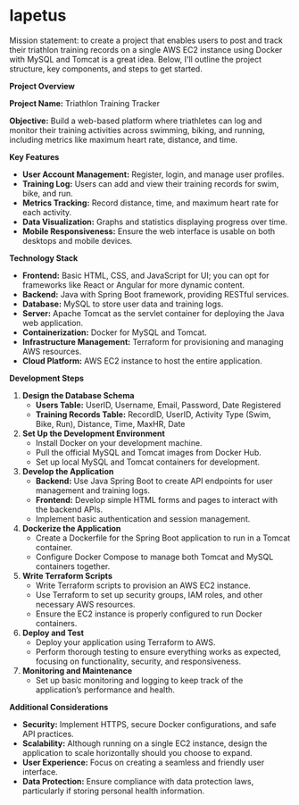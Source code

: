 # Iapetus
Mission statement: to create a project that enables users to post and track their triathlon training records on a single AWS EC2 instance using Docker with MySQL and Tomcat is a great idea. Below, I'll outline the project structure, key components, and steps to get started.

**Project Overview**

**Project Name:** Triathlon Training Tracker

**Objective:** Build a web-based platform where triathletes can log and monitor their training activities across swimming, biking, and running, including metrics like maximum heart rate, distance, and time.

**Key Features**

- **User Account Management:** Register, login, and manage user profiles.
- **Training Log:** Users can add and view their training records for swim, bike, and run.
- **Metrics Tracking:** Record distance, time, and maximum heart rate for each activity.
- **Data Visualization:** Graphs and statistics displaying progress over time.
- **Mobile Responsiveness:** Ensure the web interface is usable on both desktops and mobile devices.

**Technology Stack**

- **Frontend:** Basic HTML, CSS, and JavaScript for UI; you can opt for frameworks like React or Angular for more dynamic content.
- **Backend:** Java with Spring Boot framework, providing RESTful services.
- **Database:** MySQL to store user data and training logs.
- **Server:** Apache Tomcat as the servlet container for deploying the Java web application.
- **Containerization:** Docker for MySQL and Tomcat.
- **Infrastructure Management:** Terraform for provisioning and managing AWS resources.
- **Cloud Platform:** AWS EC2 instance to host the entire application.

**Development Steps**

1. **Design the Database Schema**
    - **Users Table:** UserID, Username, Email, Password, Date Registered
    - **Training Records Table:** RecordID, UserID, Activity Type (Swim, Bike, Run), Distance, Time, MaxHR, Date
2. **Set Up the Development Environment**
    - Install Docker on your development machine.
    - Pull the official MySQL and Tomcat images from Docker Hub.
    - Set up local MySQL and Tomcat containers for development.
3. **Develop the Application**
    - **Backend:** Use Java Spring Boot to create API endpoints for user management and training logs.
    - **Frontend:** Develop simple HTML forms and pages to interact with the backend APIs.
    - Implement basic authentication and session management.
4. **Dockerize the Application**
    - Create a Dockerfile for the Spring Boot application to run in a Tomcat container.
    - Configure Docker Compose to manage both Tomcat and MySQL containers together.
5. **Write Terraform Scripts**
    - Write Terraform scripts to provision an AWS EC2 instance.
    - Use Terraform to set up security groups, IAM roles, and other necessary AWS resources.
    - Ensure the EC2 instance is properly configured to run Docker containers.
6. **Deploy and Test**
    - Deploy your application using Terraform to AWS.
    - Perform thorough testing to ensure everything works as expected, focusing on functionality, security, and responsiveness.
7. **Monitoring and Maintenance**
    - Set up basic monitoring and logging to keep track of the application’s performance and health.

**Additional Considerations**

- **Security:** Implement HTTPS, secure Docker configurations, and safe API practices.
- **Scalability:** Although running on a single EC2 instance, design the application to scale horizontally should you choose to expand.
- **User Experience:** Focus on creating a seamless and friendly user interface.
- **Data Protection:** Ensure compliance with data protection laws, particularly if storing personal health information.
